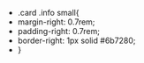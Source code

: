- .card .info small{
- margin-right: 0.7rem;
- padding-right: 0.7rem;
- border-right: 1px solid #6b7280;
- }
